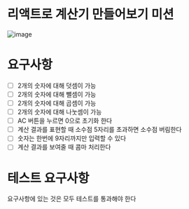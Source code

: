 # 리액트로 계산기 만들어보기 미션

![image](https://user-images.githubusercontent.com/41019113/175235647-83e19cb4-d736-45f7-acf6-c8a3e9775399.png)

# 요구사항
- [ ] 2개의 숫자에 대해 덧셈이 가능
- [ ] 2개의 숫자에 대해 뺄셈이 가능
- [ ] 2개의 숫자에 대해 곱셈이 가능
- [ ] 2개의 숫자에 대해 나눗셈이 가능
- [ ] AC 버튼을 누르면 0으로 초기화 한다
- [ ] 계산 결과를 표현할 때 소수점 5자리를 초과하면 소수점 버림한다
- [ ] 숫자는 한번에 9자리까지만 입력할 수 있다
- [ ] 계산 결과를 보여줄 때 콤마 처리한다

# 테스트 요구사항
요구사항에 있는 것은 모두 테스트를 통과해야 한다
